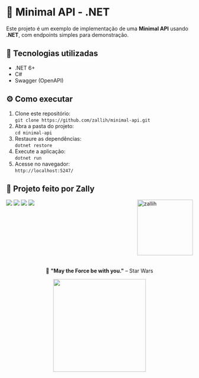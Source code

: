 <h1>🚀 Minimal API - .NET</h1>

<p>Este projeto é um exemplo de implementação de uma <strong>Minimal API</strong> usando <strong>.NET</strong>, com endpoints simples para demonstração.</p>

<h2>📌 Tecnologias utilizadas</h2>
<ul>
    <li>.NET 6+</li>
    <li>C#</li>
    <li>Swagger (OpenAPI)</li>
</ul>

<h2>⚙️ Como executar</h2>
<ol>
    <li>Clone este repositório:<br><code>git clone https://github.com/zallih/minimal-api.git</code></li>
    <li>Abra a pasta do projeto:<br><code>cd minimal-api</code></li>
    <li>Restaure as dependências:<br><code>dotnet restore</code></li>
    <li>Execute a aplicação:<br><code>dotnet run</code></li>
    <li>Acesse no navegador:<br><code>http://localhost:5247/</code></li>
</ol>

## 💜 Projeto feito por Zally

<img align="right" alt="zallih" width="150" src="https://github.com/zallih/Images/blob/main/zally.png?raw=true">
  <a href="https://www.instagram.com/zzappiello.o/"><img src="https://img.shields.io/badge/-Instagram-%23E4405F?style=for-the-badge&logo=instagram&logoColor=white" /></a>
    <a href="mailto:lailazappiello90@gmail.com"><img src="https://img.shields.io/badge/Gmail-333333?style=for-the-badge&logo=gmail&logoColor=red" /></a>
    <a href="https://wa.me/5511981642627"><img src="https://img.shields.io/badge/WhatsApp-25D366?style=for-the-badge&logo=whatsapp&logoColor=white" /></a>
    <a href="https://www.linkedin.com/in/laila-zappiello/" target="_blank"><img src="https://img.shields.io/badge/-LinkedIn-%230077B5?style=for-the-badge&logo=linkedin&logoColor=white" target="_blank"></a>

<br><br><br><br>
<br><br><br><br>

<p align="center">
  🌌 <strong>"May the Force be with you."</strong> – Star Wars
</p>
<p align="center">
<img src="https://github.com/zallih/Images/blob/main/Jedi%20grogu%F0%9F%92%9A.jpeg?raw=true" width="250px" />
</p>
